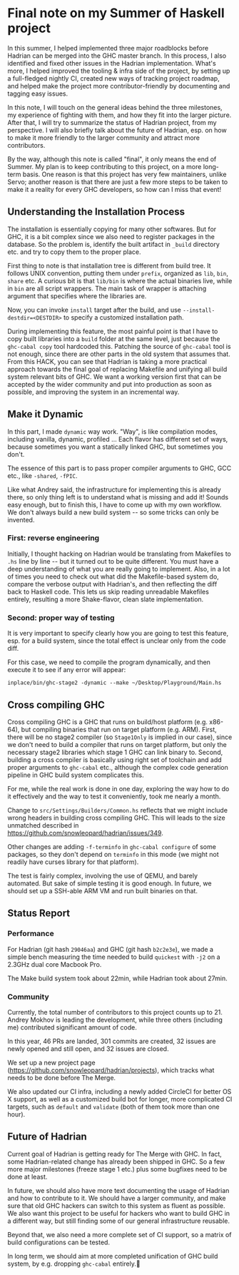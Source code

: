 Final note on my Summer of Haskell project
===

In this summer, I helped implemented three major roadblocks before Hadrian can be merged into the GHC master branch. In this process, I also identified and fixed other issues in the Hadrian implementation. What's more, I helped improved the tooling & infra side of the project, by setting up a full-fledged nightly CI, created new ways of tracking project roadmap, and helped make the project more contributor-friendly by documenting and tagging easy issues.

In this note, I will touch on the general ideas behind the three milestones, my experience of fighting with them, and how they fit into the larger picture. After that, I will try to summarize the status of Hadrian project, from my perspective. I will also briefly talk about the future of Hadrian, esp. on how to make it more friendly to the larger community and attract more contributors.

By the way, although this note is called "final", it only means the end of Summer. My plan is to keep contributing to this project, on a more long-term basis. One reason is that this project has very few maintainers, unlike Servo; another reason is that there are just a few more steps to be taken to make it a reality for every GHC developers, so how can I miss that event!

## Understanding the Installation Process

The installation is essentially copying for many other softwares. But for GHC, it is a bit complex since we also need to register packages in the database. So the problem is, identify the built artifact in `_build` directory etc. and try to copy them to the proper place.

First thing to note is that installation tree is different from build tree. It follows UNIX convention, putting them under `prefix`, organized as `lib`, `bin`, `share` etc. A curious bit is that `lib/bin` is where the actual binaries live, while in `bin` are all script wrappers. The main task of wrapper is attaching argument that specifies where the libraries are.

Now, you can invoke `install` target after the build, and use `--install-destdir=<DESTDIR>` to specify a customized installation path.

During implementing this feature, the most painful point is that I have to copy built libraries into a `build` folder at the same level, just because the `ghc-cabal copy` tool hardcoded this. Patching the source of `ghc-cabal` tool is not enough, since there are other parts in the old system that assumes that. From this HACK, you can see that Hadrian is taking a more practical approach towards the final goal of replacing Makefile and unifying all build system relevant bits of GHC. We want a working version first that can be accepted by the wider community and put into production as soon as possible, and improving the system in an incremental way.

## Make it Dynamic

In this part, I made `dynamic` way work. "Way", is like compilation modes, including vanilla, dynamic, profiled ... Each flavor has different set of ways, because sometimes you want a statically linked GHC, but sometimes you don't.

The essence of this part is to pass proper compiler arguments to GHC, GCC etc., like `-shared`, `-fPIC`.

Like what Andrey said, the infrastructure for implementing this is already there, so only thing left is to understand what is missing and add it! Sounds easy enough, but to finish this, I have to come up with my own workflow. We don't always build a new build system -- so some tricks can only be invented.

### First: reverse engineering

Initially, I thought hacking on Hadrian would be translating from Makefiles to `.hs` line by line -- but it turned out to be quite different. You must have a deep understanding of what you are really going to implement. Also, in a lot of times you need to check out what did the Makefile-based system do, compare the verbose output with Hadrian's, and then reflecting the diff back to Haskell code. This lets us skip reading unreadable Makefiles entirely, resulting a more Shake-flavor, clean slate implementation.

### Second: proper way of testing

It is very important to specify clearly how you are going to test this feature, esp. for a build system, since the total effect is unclear only from the code diff.

For this case, we need to compile the program dynamically, and then execute it to see if any error will appear:

```
inplace/bin/ghc-stage2 -dynamic --make ~/Desktop/Playground/Main.hs
```

## Cross compiling GHC

Cross compiling GHC is a GHC that runs on build/host platform (e.g. x86-64), but compiling binaries that run on target platform (e.g. ARM). First, there will be no stage2 compiler (so `Stage1Only` is implied in our case), since we don't need to build a compiler that runs on target platform, but only the necessary stage2 libraries which stage 1 GHC can link binary to. Second, building a cross compiler is basically using right set of toolchain and add proper arguments to `ghc-cabal` etc., although the complex code generation pipeline in GHC build system complicates this.

For me, while the real work is done in one day, exploring the way how to do it effectively and the way to test it conveniently, took me nearly a month.

Change to `src/Settings/Builders/Common.hs` reflects that we might include wrong headers in building cross compiling GHC. This will leads to the size unmatched described in https://github.com/snowleopard/hadrian/issues/349.

Other changes are adding `-f-terminfo` in `ghc-cabal configure` of some packages, so they don't depend on `terminfo` in this mode (we might not readily have curses library for that platform).

The test is fairly complex, involving the use of QEMU, and barely automated. But sake of simple testing it is good enough. In future, we should set up a SSH-able ARM VM and run built binaries on that.

## Status Report

### Performance

For Hadrian (git hash `29046aa`) and GHC (git hash `b2c2e3e`), we made a simple bench measuring the time needed to build `quickest` with `-j2` on a 2.3GHz dual core Macbook Pro.


The Make build system took about 22min, while Hadrian took about 27min.

### Community

Currently, the total number of contributors to this project counts up to 21. Andrey Mokhov is leading the development, while three others (including me) contributed significant amount of code.

In this year, 46 PRs are landed, 301 commits are created, 32 issues are newly opened and still open, and 32 issues are closed.

We set up a new project page (https://github.com/snowleopard/hadrian/projects), which tracks what needs to be done before The Merge.

We also updated our CI infra, including a newly added CircleCI for better OS X support, as well as a customized build bot for longer, more complicated CI targets, such as `default` and `validate` (both of them took more than one hour).

## Future of Hadrian

Current goal of Hadrian is getting ready for The Merge with GHC. In fact, some Hadrian-related change has already been shipped in GHC. So a few more major milestones (freeze stage 1 etc.) plus some bugfixes need to be done at least.

In future, we should also have more text documenting the usage of Hadrian and how to contribute to it. We should have a larger community, and make sure that old GHC hackers can switch to this system as fluent as possible. We also want this project to be useful for hackers who want to build GHC in a different way, but still finding some of our general infrastructure reusable.

Beyond that, we also need a more complete set of CI support, so a matrix of build configurations can be tested.

In long term, we should aim at more completed unification of GHC build system, by e.g. dropping `ghc-cabal` entirely.